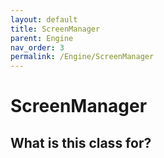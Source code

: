 ```yaml
---
layout: default
title: ScreenManager
parent: Engine
nav_order: 3
permalink: /Engine/ScreenManager
---
```


# ScreenManager

## What is this class for?


